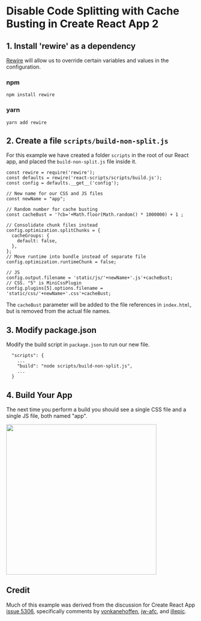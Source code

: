 # Disable Code Splitting with Cache Busting in Create React App 2

## 1. Install 'rewire' as a dependency
[Rewire](https://github.com/jhnns/rewire "Rewire") will allow us to override certain variables and values in the configuration.
### npm
~~~~
npm install rewire	
~~~~
### yarn
~~~~
yarn add rewire	
~~~~

## 2. Create a file `scripts/build-non-split.js`
For this example we have created a folder `scripts` in the root of our React app, and placed the `build-non-split.js` file inside it.
~~~~
const rewire = require('rewire');
const defaults = rewire('react-scripts/scripts/build.js');
const config = defaults.__get__('config');

// New name for our CSS and JS files
const newName = "app";

// Random number for cache busting
const cacheBust = '?cb='+Math.floor(Math.random() * 1000000) + 1 ;

// Consolidate chunk files instead
config.optimization.splitChunks = {
  cacheGroups: {
    default: false,
  },
};
// Move runtime into bundle instead of separate file
config.optimization.runtimeChunk = false;

// JS
config.output.filename = 'static/js/'+newName+'.js'+cacheBust;
// CSS. "5" is MiniCssPlugin
config.plugins[5].options.filename = 'static/css/'+newName+'.css'+cacheBust;
~~~~
The `cacheBust` parameter will be added to the file references in `index.html`, but is removed from the actual file names.

## 3. Modify package.json
Modify the build script in `package.json` to run our new file.
~~~~
  "scripts": {
    ...
    "build": "node scripts/build-non-split.js",
    ...
  }
~~~~

## 4. Build Your App
The next time you perform a build you should see a single CSS file and a single JS file, both named "app".

<img src="https://user-images.githubusercontent.com/12941979/58575422-9ce2c500-8207-11e9-86d0-5378f31ef563.png" width="400">

## Credit
Much of this example was derived from the discussion for Create React App [issue 5306](https://github.com/facebook/create-react-app/issues/5306 "Create React App issue 5306"), specifically comments by [vonkanehoffen](https://github.com/facebook/create-react-app/issues/5306#issuecomment-433425838 "vonkanehoffen"), [jw-afc](https://github.com/facebook/create-react-app/issues/5306#issuecomment-440945317 "jw-afc"), and [illepic](https://github.com/facebook/create-react-app/issues/5306#issuecomment-447948123 "illepic").
